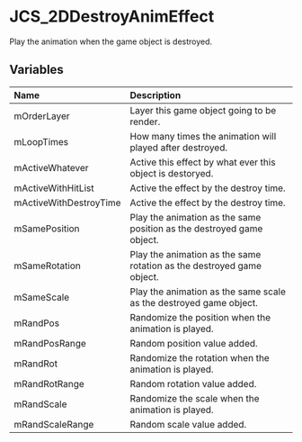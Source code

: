 # JCS_2DDestroyAnimEffect

Play the animation when the game object is destroyed.

## Variables

| Name                   | Description                                                           |
|:-----------------------|:----------------------------------------------------------------------|
| mOrderLayer            | Layer this game object going to be render.                            |
| mLoopTimes             | How many times the animation will played after destroyed.             |
| mActiveWhatever        | Active this effect by what ever this object is destoryed.             |
| mActiveWithHitList     | Active the effect by the destroy time.                                |
| mActiveWithDestroyTime | Active the effect by the destroy time.                                |
| mSamePosition          | Play the animation as the same position as the destroyed game object. |
| mSameRotation          | Play the animation as the same rotation as the destroyed game object. |
| mSameScale             | Play the animation as the same scale as the destroyed game object.    |
| mRandPos               | Randomize the position when the animation is played.                  |
| mRandPosRange          | Random position value added.                                          |
| mRandRot               | Randomize the rotation when the animation is played.                  |
| mRandRotRange          | Random rotation value added.                                          |
| mRandScale             | Randomize the scale when the animation is played.                     |
| mRandScaleRange        | Random scale value added.                                             |
